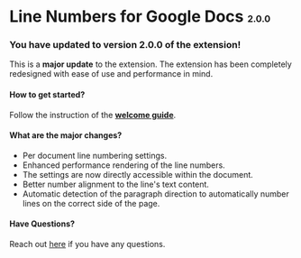 # Line Numbers for Google Docs <small>2.0.0</small>

### You have updated to version 2.0.0 of the extension!

This is a **major update** to the extension. The extension has been completely redesigned with ease of use and performance in mind.

#### How to get started?

Follow the instruction of the **[welcome guide](welcome.md)**.

#### What are the major changes?

- Per document line numbering settings.
- Enhanced performance rendering of the line numbers.
- The settings are now directly accessible within the document.
- Better number alignment to the line's text content.
- Automatic detection of the paragraph direction to automatically number lines on the correct side of the page.

#### Have Questions?

Reach out [here](contact.md) if you have any questions.

<style>
    h1 small {
        font-size: 1rem;
    }

    .markdown-section h4 {
        margin-bottom: 0;
    }
</style>